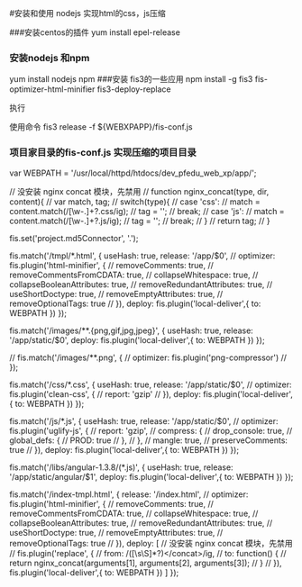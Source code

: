 #安装和使用 nodejs 实现html的css，js压缩

###安装centos的插件
yum install epel-release
### 安装nodejs 和npm
yum install nodejs npm
###安装 fis3的一些应用
npm install -g fis3 fis-optimizer-html-minifier fis3-deploy-replace

执行

使用命令
fis3 release -f ${WEBXPAPP}/fis-conf.js

### 项目家目录的fis-conf.js   实现压缩的项目目录
var WEBPATH = '/usr/local/httpd/htdocs/dev_pfedu_web_xp/app/';

// 没安装 nginx concat 模块，先禁用
// function nginx_concat(type, dir, content){
//     var match, tag;
//     switch(type){
//         case 'css':
//             match = content.match(/[\w\-\.]+?\.css/ig);
//             tag = '<link rel="stylesheet" href="' + dir + '??' + match.join(',') + '">';
//             break;
//         case 'js':
//             match = content.match(/[\w\-\.]+?\.js/ig);
//             tag = '<script src="' + dir + '??' + match.join(',') + '"></script>';
//             break;
//     }
//     return tag;
// }

fis.set('project.md5Connector', '.');

fis.match('/tmpl/*.html', {
    useHash: true,
    release: '/app/$0',
    // optimizer: fis.plugin('html-minifier', {
    //     removeComments: true,
    //     removeCommentsFromCDATA: true,
    //     collapseWhitespace: true,
    //     collapseBooleanAttributes: true,
    //     removeRedundantAttributes: true,
    //     useShortDoctype: true,
    //     removeEmptyAttributes: true,
    //     removeOptionalTags: true
    // }),
    deploy: fis.plugin('local-deliver',{
        to: WEBPATH
    })
});

fis.match('/images/**.{png,gif,jpg,jpeg}', {
    useHash: true,
    release: '/app/static/$0',
    deploy: fis.plugin('local-deliver',{
        to: WEBPATH
    })
});

// fis.match('/images/**.png', {
//     optimizer: fis.plugin('png-compressor')
// });

fis.match('/css/*.css', {
    useHash: true,
    release: '/app/static/$0',
    // optimizer: fis.plugin('clean-css', {
    //     report: 'gzip'
    // }),
    deploy: fis.plugin('local-deliver',{
        to: WEBPATH
    })
});

fis.match('/js/*.js', {
    useHash: true,
    release: '/app/static/$0',
    // optimizer: fis.plugin('uglify-js', {
    //     report: 'gzip',
    //     compress: {
    //         drop_console: true,
    //         global_defs: {
    //             PROD: true
    //         },
    //     },
    //     mangle: true,
    //     preserveComments: true
    // }),
    deploy: fis.plugin('local-deliver',{
        to: WEBPATH
    })
});

fis.match('/libs/angular-1.3.8/(*.js)', {
    useHash: true,
    release: '/app/static/angular/$1',
    deploy: fis.plugin('local-deliver',{
        to: WEBPATH
    })
});

fis.match('/index-tmpl.html', {
    release: '/index.html',
    // optimizer: fis.plugin('html-minifier', {
    //     removeComments: true,
    //     removeCommentsFromCDATA: true,
    //     collapseWhitespace: true,
    //     collapseBooleanAttributes: true,
    //     removeRedundantAttributes: true,
    //     useShortDoctype: true,
    //     removeEmptyAttributes: true,
    //     removeOptionalTags: true
    // }),
    deploy: [
        // 没安装 nginx concat 模块，先禁用
        // fis.plugin('replace', {
        //     from: /<concat type="(.*?)" dir="(.*?)">([\s\S]*?)<\/concat>/ig,
        //     to: function() {
        //         return nginx_concat(arguments[1], arguments[2], arguments[3]);
        //     }
        // }),
        fis.plugin('local-deliver',{
            to: WEBPATH
        })
    ]
});